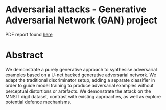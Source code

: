 # Adversarial attacks - Generative Adversarial Network (GAN) project

PDF report found [here](./Adversarial_attacks_report.pdf)

# Abstract

We demonstrate a purely generative approach to synthesise adversarial examples based on a U-net backed generative adversarial network. We adapt the traditional discriminator setup, adding a separate classifier in order to guide model training to produce adversarial examples without perceptual distortions or artefacts. We demonstrate the attack on the MNSIT digit dataset, contrast with existing approaches, as well as explore potential defence mechanisms.
